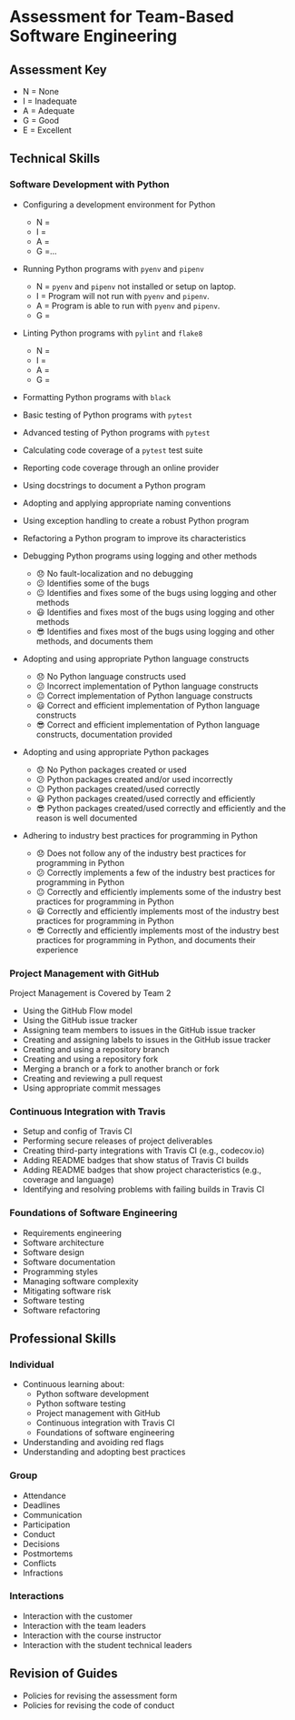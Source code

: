 # Assessment for Team-Based Software Engineering

## Assessment Key

* N = None
* I = Inadequate
* A = Adequate
* G = Good
* E = Excellent

## Technical Skills

### Software Development with Python

* Configuring a development environment for Python
  * N =
  * I =
  * A =
  * G =...
* Running Python programs with `pyenv` and `pipenv`
  * N = `pyenv` and `pipenv` not installed or setup on laptop.
  * I = Program will not run with `pyenv` and `pipenv`.
  * A = Program is able to run with `pyenv` and `pipenv`.
  * G =
* Linting Python programs with `pylint` and `flake8`
  * N =
  * I =
  * A =
  * G =
* Formatting Python programs with `black`
* Basic testing of Python programs with `pytest`
* Advanced testing of Python programs with `pytest`
* Calculating code coverage of a `pytest` test suite
* Reporting code coverage through an online provider
* Using docstrings to document a Python program
* Adopting and applying appropriate naming conventions
* Using exception handling to create a robust Python program
* Refactoring a Python program to improve its characteristics
* Debugging Python programs using logging and other methods
  * :disappointed: No fault-localization and no debugging
  * :confused: Identifies some of the bugs
  * :neutral_face: Identifies and fixes some of the bugs using logging and other
  methods
  * :smiley: Identifies and fixes most of the bugs using logging and other methods
  * :sunglasses: Identifies and fixes most of the bugs using logging and other
  methods, and documents them

* Adopting and using appropriate Python language constructs
  * :disappointed: No Python language constructs used
  * :confused: Incorrect implementation of Python language constructs
  * :neutral_face: Correct implementation of Python language constructs
  * :smiley: Correct and efficient implementation of Python language constructs
  * :sunglasses: Correct and efficient implementation of Python language
  constructs, documentation provided

* Adopting and using appropriate Python packages
  * :disappointed: No Python packages created or used
  * :confused: Python packages created and/or used incorrectly
  * :neutral_face: Python packages created/used correctly
  * :smiley: Python packages created/used correctly and efficiently
  * :sunglasses: Python packages created/used correctly and efficiently
  and the reason is well documented

* Adhering to industry best practices for programming in Python
  * :disappointed: Does not follow any of the industry best practices for
  programming in Python
  * :confused: Correctly implements a few of the industry best practices for
  programming in Python
  * :neutral_face: Correctly and efficiently implements some of the industry
  best practices for programming in Python
  * :smiley: Correctly and efficiently implements most of the industry best
  practices for programming in Python
  * :sunglasses:  Correctly and efficiently implements most of the industry
  best practices for programming in Python, and documents their experience

### Project Management with GitHub

Project Management is Covered by Team 2

* Using the GitHub Flow model
* Using the GitHub issue tracker
* Assigning team members to issues in the GitHub issue tracker
* Creating and assigning labels to issues in the GitHub issue tracker
* Creating and using a repository branch
* Creating and using a repository fork
* Merging a branch or a fork to another branch or fork
* Creating and reviewing a pull request
* Using appropriate commit messages

### Continuous Integration with Travis

* Setup and config of Travis CI
* Performing secure releases of project deliverables
* Creating third-party integrations with Travis CI (e.g., codecov.io)
* Adding README badges that show status of Travis CI builds
* Adding README badges that show project characteristics (e.g., coverage and
  language)
* Identifying and resolving problems with failing builds in Travis CI

### Foundations of Software Engineering

* Requirements engineering
* Software architecture
* Software design
* Software documentation
* Programming styles
* Managing software complexity
* Mitigating software risk
* Software testing
* Software refactoring

## Professional Skills

### Individual

* Continuous learning about:
  * Python software development
  * Python software testing
  * Project management with GitHub
  * Continuous integration with Travis CI
  * Foundations of software engineering
* Understanding and avoiding red flags
* Understanding and adopting best practices

### Group

* Attendance
* Deadlines
* Communication
* Participation
* Conduct
* Decisions
* Postmortems
* Conflicts
* Infractions

### Interactions

* Interaction with the customer
* Interaction with the team leaders
* Interaction with the course instructor
* Interaction with the student technical leaders

## Revision of Guides

* Policies for revising the assessment form
* Policies for revising the code of conduct
